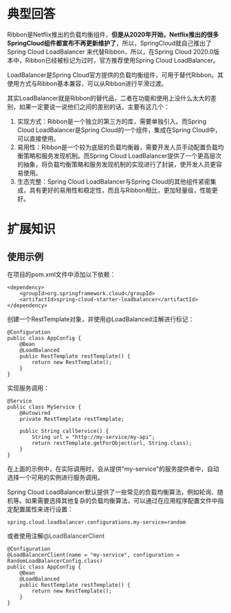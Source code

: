 # 典型回答


Ribbon是Netflix推出的负载均衡组件，**但是从2020年开始，Netflix推出的很多SpringCloud组件都宣布不再更新维护了**，所以，SpringCloud就自己推出了Spring Cloud  LoadBalancer 来代替Ribbon，所以，在Spring Cloud 2020.0版本中，Ribbon已经被标记为过时，官方推荐使用Spring Cloud LoadBalancer。



LoadBalancer是Spring Cloud官方提供的负载均衡组件，可用于替代Ribbon。其使用方式与Ribbon基本兼容，可以从Ribbon进行平滑过渡。



其实LoadBalancer就是Ribbon的替代品，二者在功能和使用上没什么太大的差别，如果一定要说一说他们之间的差别的话，主要有这几个：



1. 实现方式：Ribbon是一个独立的第三方的库，需要单独引入。而Spring Cloud LoadBalancer是Spring Cloud的一个组件，集成在Spring Cloud中，可以直接使用。
2. 易用性：Ribbon是一个较为底层的负载均衡器，需要开发人员手动配置负载均衡策略和服务发现机制。而Spring Cloud LoadBalancer提供了一个更高层次的抽象，将负载均衡策略和服务发现机制的实现进行了封装，使开发人员更容易使用。
3. 生态完整：Spring Cloud LoadBalancer与Spring Cloud的其他组件紧密集成，具有更好的易用性和稳定性，而且与Ribbon相比，更加轻量级，性能更好。



# 扩展知识


## 使用示例


在项目的pom.xml文件中添加以下依赖：



```plain
<dependency>
    <groupId>org.springframework.cloud</groupId>
    <artifactId>spring-cloud-starter-loadbalancer</artifactId>
</dependency>
```





创建一个RestTemplate对象，并使用@LoadBalanced注解进行标记：



```plain
@Configuration
public class AppConfig {
    @Bean
    @LoadBalanced
    public RestTemplate restTemplate() {
        return new RestTemplate();
    }
}
```



实现服务调用：



```plain
@Service
public class MyService {
    @Autowired
    private RestTemplate restTemplate;

    public String callService() {
        String url = "http://my-service/my-api";
        return restTemplate.getForObject(url, String.class);
    }
}
```



在上面的示例中，在实际调用时，会从提供"my-service"的服务提供者中，自动选择一个可用的实例进行服务调用。



Spring Cloud LoadBalancer默认提供了一些常见的负载均衡算法，例如轮询、随机等。如果需要选择其他复杂的负载均衡算法，可以通过在应用程序配置文件中指定配置属性来进行设置：



```plain
spring.cloud.loadbalancer.configurations.my-service=random
```



或者使用注解<font style="color:rgb(52, 53, 65);">@LoadBalancerClient </font>

<font style="color:rgb(52, 53, 65);"></font>

```plain
@Configuration
@LoadBalancerClient(name = "my-service", configuration = RandomLoadBalancerConfig.class)
public class AppConfig {
    @Bean
    @LoadBalanced
    public RestTemplate restTemplate() {
        return new RestTemplate();
    }
}
```

